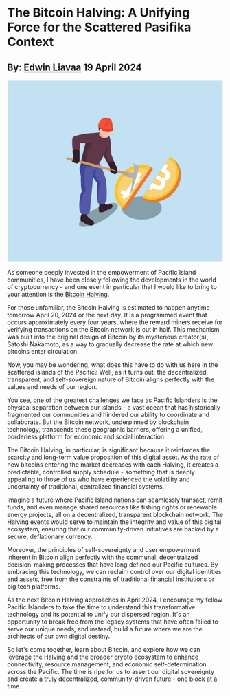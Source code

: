 # The Bitcoin Halving: A Unifying Force for the Scattered Pasifika Context
## By: [Edwin Liavaa](https://github.com/EdwinLiavaa) 19 April 2024

<p align="center">
 <img width="500" src="https://github.com/EdwinLiavaa/liavaa.space/blob/main/blog/20240419/pic.png">
</p>

As someone deeply invested in the empowerment of Pacific Island communities, I have been closely following the developments in the world of cryptocurrency - and one event in particular that I would like to bring to your attention is the [Bitcoin Halving](https://time.com/6967414/bitcoin-halving-countdown-event-2024/).

For those unfamiliar, the Bitcoin Halving is estimated to happen anytime tomorrow April 20, 2024 or the next day. It is a programmed event that occurs approximately every four years, where the reward miners receive for verifying transactions on the Bitcoin network is cut in half. This mechanism was built into the original design of Bitcoin by its mysterious creator(s), Satoshi Nakamoto, as a way to gradually decrease the rate at which new bitcoins enter circulation.

Now, you may be wondering, what does this have to do with us here in the scattered islands of the Pacific? Well, as it turns out, the decentralized, transparent, and self-sovereign nature of Bitcoin aligns perfectly with the values and needs of our region.

You see, one of the greatest challenges we face as Pacific Islanders is the physical separation between our islands - a vast ocean that has historically fragmented our communities and hindered our ability to coordinate and collaborate. But the Bitcoin network, underpinned by blockchain technology, transcends these geographic barriers, offering a unified, borderless platform for economic and social interaction.

The Bitcoin Halving, in particular, is significant because it reinforces the scarcity and long-term value proposition of this digital asset. As the rate of new bitcoins entering the market decreases with each Halving, it creates a predictable, controlled supply schedule - something that is deeply appealing to those of us who have experienced the volatility and uncertainty of traditional, centralized financial systems.

Imagine a future where Pacific Island nations can seamlessly transact, remit funds, and even manage shared resources like fishing rights or renewable energy projects, all on a decentralized, transparent blockchain network. The Halving events would serve to maintain the integrity and value of this digital ecosystem, ensuring that our community-driven initiatives are backed by a secure, deflationary currency.

Moreover, the principles of self-sovereignty and user empowerment inherent in Bitcoin align perfectly with the communal, decentralized decision-making processes that have long defined our Pacific cultures. By embracing this technology, we can reclaim control over our digital identities and assets, free from the constraints of traditional financial institutions or big tech platforms.

As the next Bitcoin Halving approaches in April 2024, I encourage my fellow Pacific Islanders to take the time to understand this transformative technology and its potential to unify our dispersed region. It's an opportunity to break free from the legacy systems that have often failed to serve our unique needs, and instead, build a future where we are the architects of our own digital destiny.

So let's come together, learn about Bitcoin, and explore how we can leverage the Halving and the broader crypto ecosystem to enhance connectivity, resource management, and economic self-determination across the Pacific. The time is ripe for us to assert our digital sovereignty and create a truly decentralized, community-driven future - one block at a time.